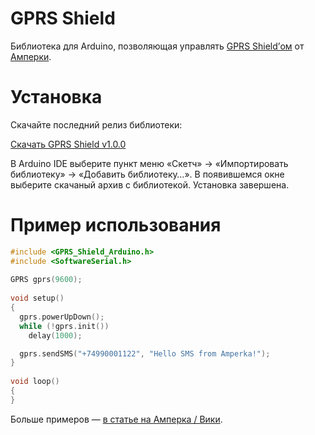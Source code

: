 GPRS Shield
===========

Библиотека для Arduino, позволяющая управлять [GPRS Shield’ом](http://amperka.ru/product/arduino-gprs-shield)
от [Амперки](http://amperka.ru/).

Установка
=========

Скачайте последний релиз библиотеки:

<a class="btn btn-sm btn-primary" href="#">Скачать GPRS Shield v1.0.0</a>

В Arduino IDE выберите пункт меню «Скетч» → «Импортировать библиотеку» →
«Добавить библиотеку…». В появившемся окне выберите скачаный архив с
библиотекой. Установка завершена.

Пример использования
====================

```cpp
#include <GPRS_Shield_Arduino.h>
#include <SoftwareSerial.h>
 
GPRS gprs(9600);
 
void setup()
{
  gprs.powerUpDown();
  while (!gprs.init())
    delay(1000);

  gprs.sendSMS("+74990001122", "Hello SMS from Amperka!");
}
 
void loop()
{
}
```

Больше примеров — [в статье на Амперка / Вики](http://wiki.amperka.ru/%D0%BF%D1%80%D0%BE%D0%B4%D1%83%D0%BA%D1%82%D1%8B:gprs-shield).
